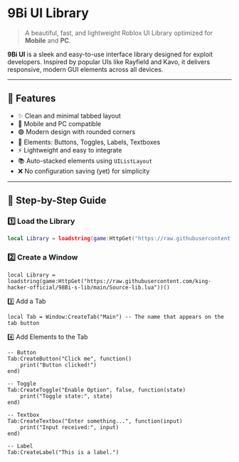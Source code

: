 # 9Bi UI Library

> A beautiful, fast, and lightweight Roblox UI Library optimized for **Mobile** and **PC**.

**9Bi UI** is a sleek and easy-to-use interface library designed for exploit developers. Inspired by popular UIs like Rayfield and Kavo, it delivers responsive, modern GUI elements across all devices.

---

## 🌟 Features

- ✨ Clean and minimal tabbed layout  
- 📱 Mobile and PC compatible  
- 🟣 Modern design with rounded corners  
- 🧩 Elements: Buttons, Toggles, Labels, Textboxes  
- ⚡ Lightweight and easy to integrate  
- 📚 Auto-stacked elements using `UIListLayout`  
- ❌ No configuration saving (yet) for simplicity  

---

## 🧭 Step-by-Step Guide

### 1️⃣ Load the Library

```lua
local Library = loadstring(game:HttpGet("https://raw.githubusercontent.com/king-hacker-official/98Bi-s-lib/main/Source-lib.lua"))()
```


### 2️⃣ Create a Window

```
local Library = loadstring(game:HttpGet("https://raw.githubusercontent.com/king-hacker-official/98Bi-s-lib/main/Source-lib.lua"))()
```
3️⃣ Add a Tab
```
local Tab = Window:CreateTab("Main") -- The name that appears on the tab button
```
4️⃣ Add Elements to the Tab
```
-- Button
Tab:CreateButton("Click me", function()
    print("Button clicked!")
end)

-- Toggle
Tab:CreateToggle("Enable Option", false, function(state)
    print("Toggle state:", state)
end)

-- Textbox
Tab:CreateTextbox("Enter something...", function(input)
    print("Input received:", input)
end)

-- Label
Tab:CreateLabel("This is a label.")
